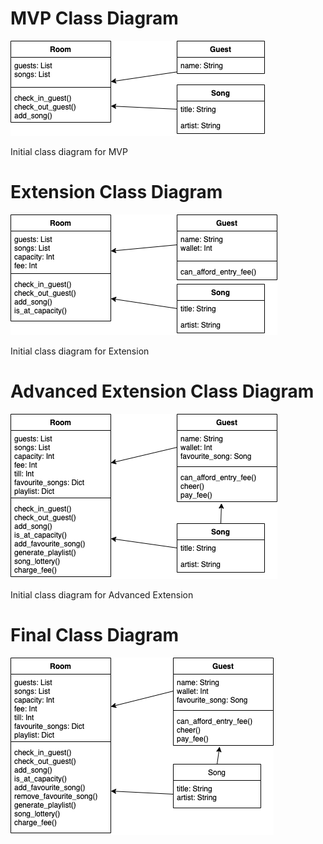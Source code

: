 # MVP Class Diagram
![Class Diagram](img/class_diagram_v1.png)

Initial class diagram for MVP

# Extension Class Diagram
![Class Diagram Extension](img/class_diagram_v2.png)

Initial class diagram for Extension

# Advanced Extension Class Diagram
![Class Diagram Advanced Extension](img/class_diagram_v3.png)

Initial class diagram for Advanced Extension

# Final Class Diagram
![Final Class Diagram](img/class_diagram_v4.png)
